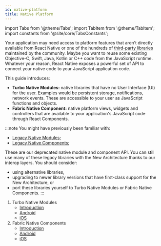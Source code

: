 ```yaml
---
id: native-platform
title: Native Platform
---
```


import Tabs from '@theme/Tabs'; import TabItem from '@theme/TabItem'; import constants from '@site/core/TabsConstants';

Your application may need access to platform features that aren’t directly available from React Native or one of the hundreds of [third-party libraries](https://reactnative.directory/) maintained by the community. Maybe you want to reuse some existing Objective-C, Swift, Java, Kotlin or C++ code from the JavaScript runtime. Whatever your reason, React Native exposes a powerful set of API to connect your native code to your JavaScript application code.

This guide introduces:

- **Turbo Native Modules:** native libraries that have no User Interface (UI) for the user. Examples would be persistent storage, notifications, network events. These are accessible to your user as JavaScript functions and objects.
- **Fabric Native Component:** native platform views, widgets and controllers that are available to your application's JavaScript code through React Components.

:::note
You might have previously been familiar with:

- [Legacy Native Modules](./legacy/native-modules-intro);
- [Legacy Native Components](./legacy/native-components-android);

These are our deprecated native module and component API. You can still use many of these legacy libraries with the New Architecture thanks to our interop layers. You should consider:

- using alternative libraries,
- upgrading to newer library versions that have first-class support for the New Architecture, or
- port these libraries yourself to Turbo Native Modules or Fabric Native Components.
  :::

1. Turbo Native Modules
   - [Introduction](turbo-native-modules.md)
   - [Android](turbo-native-modules-android.md)
   - [iOS](turbo-native-modules-ios.md)
2. Fabric Native Components
   - [Introduction](fabric-native-modules.md)
   - [Android](fabric-native-modules-android.md)
   - [iOS](fabric-native-modules-ios.md)
